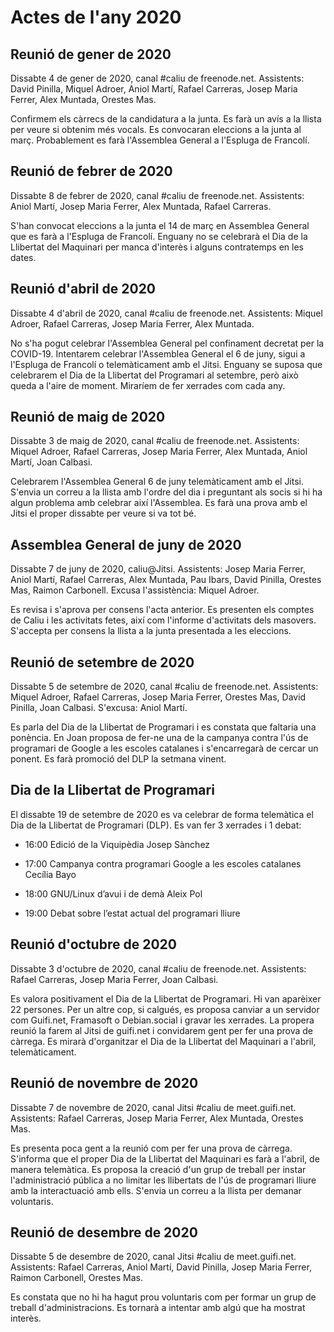 # Actes de l'any 2020

## Reunió de gener de 2020

Dissabte 4 de gener de 2020, canal #caliu de freenode.net. Assistents: David Pinilla, Miquel Adroer, Aniol Martí, Rafael Carreras, Josep Maria Ferrer, Alex Muntada, Orestes Mas. 

Confirmem els càrrecs de la candidatura a la junta. Es farà un avís a la llista per veure si obtenim més vocals. Es convocaran eleccions a la junta al març. Probablement es farà l'Assemblea General a l'Espluga de Francolí. 

## Reunió de febrer de 2020

Dissabte 8 de febrer de 2020, canal #caliu de freenode.net. Assistents: Aniol Martí, Josep Maria Ferrer, Alex Muntada, Rafael Carreras. 

S'han convocat eleccions a la junta el 14 de març en Assemblea General que es farà a l'Espluga de Francolí. Enguany no se celebrarà el Dia de la Llibertat del Maquinari per manca d'interès i alguns contratemps en les dates. 

## Reunió d'abril de 2020

Dissabte 4 d'abril de 2020, canal #caliu de freenode.net. Assistents: Miquel Adroer, Rafael Carreras, Josep Maria Ferrer, Alex Muntada.

No s'ha pogut celebrar l'Assemblea General pel confinament decretat per la COVID-19. Intentarem celebrar l'Assemblea General el 6 de juny, sigui a l'Espluga de Francolí o telemàticament amb el Jitsi. Enguany se suposa que celebrarem el Dia de la Llibertat del Programari al setembre, però això queda a l'aire de moment. Miraríem de fer xerrades com cada any. 

## Reunió de maig de 2020

Dissabte 3 de maig de 2020, canal #caliu de freenode.net. Assistents: Miquel Adroer, Rafael Carreras, Josep Maria Ferrer, Alex Muntada, Aniol Martí, Joan Calbasi.

Celebrarem l'Assemblea General 6 de juny telemàticament amb el Jitsi. S'envia un correu a la llista amb l'ordre del dia i preguntant als socis si hi ha algun problema amb celebrar així l'Assemblea. Es farà una prova amb el Jitsi el proper dissabte per veure si va tot bé. 

## Assemblea General de juny de 2020

Dissabte 7 de juny de 2020, caliu@Jitsi. Assistents: Josep Maria Ferrer, Aniol Martí, Rafael Carreras, Alex Muntada, Pau Ibars, David Pinilla, Orestes Mas, Raimon Carbonell. Excusa l'assistència: Miquel Adroer.

Es revisa i s'aprova per consens l'acta anterior. Es presenten els comptes de Caliu i les activitats fetes, així com l'informe d'activitats dels masovers. S'accepta per consens la llista a la junta presentada a les eleccions. 

## Reunió de setembre de 2020

Dissabte 5 de setembre de 2020, canal #caliu de freenode.net. Assistents: Miquel Adroer, Rafael Carreras, Josep Maria Ferrer, Orestes Mas, David Pinilla, Joan Calbasi. S'excusa: Aniol Martí.

Es parla del Dia de la Llibertat de Programari i es constata que faltaria una ponència. En Joan proposa de fer-ne una de la campanya contra l'ús de programari de Google a les escoles catalanes i s'encarregarà de cercar un ponent. Es farà promoció del DLP la setmana vinent. 

## Dia de la Llibertat de Programari

El dissabte 19 de setembre de 2020 es va celebrar de forma telemàtica el Dia de la Llibertat de Programari (DLP). Es van fer 3 xerrades i 1 debat:

* 16:00 Edició de la Viquipèdia Josep Sànchez

* 17:00 Campanya contra programari Google a les escoles catalanes Cecília Bayo

* 18:00 GNU/Linux d’avui i de demà Aleix Pol

* 19:00 Debat sobre l’estat actual del programari lliure

## Reunió d'octubre de 2020

Dissabte 3 d'octubre de 2020, canal #caliu de freenode.net. Assistents: Rafael Carreras, Josep Maria Ferrer, Joan Calbasi.

Es valora positivament el Dia de la Llibertat de Programari. Hi van aparèixer 22 persones. Per un altre cop, si calgués, es proposa canviar a un servidor com Guifi.net, Framasoft o Debian.social i gravar les xerrades. La propera reunió la farem al Jitsi de guifi.net i convidarem gent per fer una prova de càrrega. Es mirarà d'organitzar el Dia de la Llibertat del Maquinari a l'abril, telemàticament. 

## Reunió de novembre de 2020

Dissabte 7 de novembre de 2020, canal Jitsi #caliu de meet.guifi.net. Assistents: Rafael Carreras, Josep Maria Ferrer, Alex Muntada, Orestes Mas.

Es presenta poca gent a la reunió com per fer una prova de càrrega. S'informa que el proper Dia de la Llibertat del Maquinari es farà a l'abril, de manera telemàtica. Es proposa la creació d'un grup de treball per instar l'administració pública a no limitar les llibertats de l'ús de programari lliure amb la interactuació amb ells. S'envia un correu a la llista per demanar voluntaris. 

## Reunió de desembre de 2020

Dissabte 5 de desembre de 2020, canal Jitsi #caliu de meet.guifi.net. Assistents: Rafael Carreras, Aniol Martí, David Pinilla, Josep Maria Ferrer, Raimon Carbonell, Orestes Mas.

Es constata que no hi ha hagut prou voluntaris com per formar un grup de treball d'administracions. Es tornarà a intentar amb algú que ha mostrat interès.
